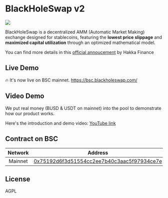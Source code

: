 # BlackHoleSwap v2

![](https://i.imgur.com/W4CtmVg.png)

BlackHoleSwap is a decentralized AMM (Automatic Market Making) exchange designed for stablecoins, featuring the **lowest price slippage** and **maximized capital utilization** through an optimized mathematical model.

You can find more details in this [official annoucement](https://medium.com/hakkafinance/blackholeswap-v2-on-bsc-32d51276f9bc) by Hakka Finance

## Live Demo

🔥 It's now live on BSC mainnet.
https://bsc.blackholeswap.com/

## Video Demo

We put real money (BUSD & USDT on mainnet) into the pool to demonstrate how our product works.

Here's the introduction and demo video: [YouTube link](https://youtu.be/44Pm7mjEGGA)

## Contract on BSC

| Network |                                                       Address                                                        |
| :-----: | :------------------------------------------------------------------------------------------------------------------: |
| Mainnet | [0x75192d6f3d51554cc2ee7b40c3aac5f97934ce7e](https://bscscan.com/address/0x75192d6f3d51554cc2ee7b40c3aac5f97934ce7e) |

## License

AGPL
